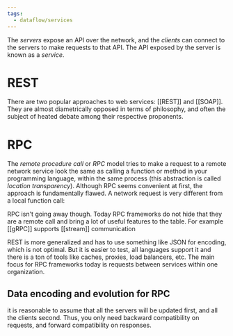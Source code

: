 ```yaml
---
tags:
  - dataflow/services
---
```

The *servers* expose an API over the network, and the *clients* can connect to the servers to make requests to that API. The API exposed by the server is known as a *service*.

# REST
There are two popular approaches to web services: [[REST]] and [[SOAP]]. They are almost diametrically opposed in terms of philosophy, and often the subject of heated debate among their respective proponents.

# RPC
The *remote procedure call* or *RPC* model tries to make a request to a remote network service look the same as calling a function or method in your programming language, within the same process (this abstraction is called *location transparency*). Although RPC seems convenient at first, the approach is fundamentally flawed. A network request is very different from a local function call:

RPC isn't going away though. Today RPC frameworks do not hide that they are a remote call and bring a lot of useful features to the table. For example [[gRPC]] supports [[stream]] communication

REST is more generalized and has to use something like JSON for encoding, which is not optimal. But it is easier to test, all languages support it and there is a ton of tools like caches, proxies, load balancers, etc. The main focus for RPC frameworks today is requests between services within one organization.

## Data encoding and evolution for RPC

it is reasonable to assume that all the servers will be updated first, and all the clients second. Thus, you only need backward compatibility on requests, and forward compatibility on responses.